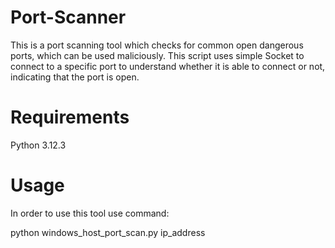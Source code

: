 # Port-Scanner
This is a port scanning tool which checks for common open dangerous ports, which can be used maliciously. This script uses simple Socket to connect to a specific port to understand whether it is able to connect or not, indicating that the port is open.
# Requirements
Python 3.12.3

# Usage
In order to use this tool use command:

python windows_host_port_scan.py ip_address

